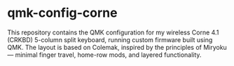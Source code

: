 # qmk-config-corne
This repository contains the QMK configuration for my wireless Corne 4.1 (CRKBD) 5-column split keyboard, running custom firmware built using QMK. The layout is based on Colemak, inspired by the principles of Miryoku — minimal finger travel, home-row mods, and layered functionality. 
